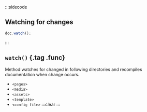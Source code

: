 :::sidecode
## Watching for changes

```javascript
doc.watch();
```
:::

## `watch()` {.tag .func}

Method watches for changed in following directories and recompiles documentation when change occurs.

- `<pages>`
- `<media>`
- `<assets>`
- `<template>`
- `<config file>`
:::clear :::